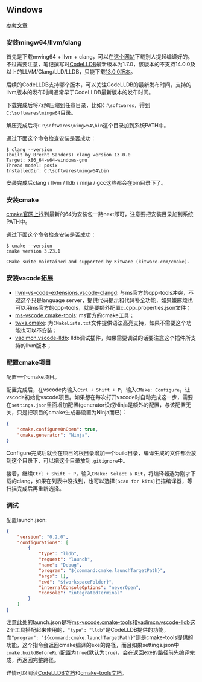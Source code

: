 ## Windows

[参考文章](https://huguoyang.cn/2021/12/10/CMAKE%E9%85%8D%E7%BD%AEC-C-%E5%BC%80%E5%8F%91%E7%8E%AF%E5%A2%83/)

### 安装mingw64/llvm/clang

首先是下载mwing64 + llvm + clang，可以在[这个网站](https://winlibs.com/)下载别人提起编译好的。不过需要注意，笔记撰写时[CodeLLDB](https://marketplace.visualstudio.com/items?itemName=vadimcn.vscode-lldb)最新版本为1.7.0，该版本的不支持14.0.0及以上的LLVM/Clang/LLD/LLDB，只能下载[13.0.0版本](https://github.com/brechtsanders/winlibs_mingw/releases/download/11.2.0-9.0.0-ucrt-r3/winlibs-x86_64-posix-seh-gcc-11.2.0-llvm-13.0.0-mingw-w64ucrt-9.0.0-r3.7z)。

后续的CodeLLDB支持哪个版本，可以关注CodeLLDB的最新发布时间，支持的llvm版本的发布时间通常早于CodeLLDB最新版本的发布时间。

下载完成后将7z解压缩到任意目录，比如`C:\softwares`，得到`C:\softwares\mingw64`目录。

解压完成后将`C:\softwares\mingw64\bin`这个目录加到系统PATH中。

通过下面这个命令检查安装是否成功：

```shell
$ clang --version
(built by Brecht Sanders) clang version 13.0.0
Target: x86_64-w64-windows-gnu
Thread model: posix
InstalledDir: C:\softwares\mingw64\bin
```

安装完成后clang / llvm / lldb / ninja / gcc这些都会在bin目录下了。

### 安装cmake

[cmake官网上](https://cmake.org/download/)找到最新的64为安装包一路next即可，注意要把安装目录加到系统PATH中。

通过下面这个命令检查安装是否成功：

```shell
$ cmake --version
cmake version 3.23.1

CMake suite maintained and supported by Kitware (kitware.com/cmake).
```

### 安装vscode拓展

- [llvm-vs-code-extensions.vscode-clangd](https://marketplace.visualstudio.com/items?itemName=llvm-vs-code-extensions.vscode-clangd): 与ms官方的cpp-tools冲突，不过这个只是language server，提供代码提示和代码补全功能，如果嫌麻烦也可以用ms官方的cpp-tools，就是要额外配置c_cpp_properties.json文件；
- [ms-vscode.cmake-tools](https://marketplace.visualstudio.com/items?itemName=ms-vscode.cmake-tools): ms官方的cmake工具；
- [twxs.cmake](https://marketplace.visualstudio.com/items?itemName=twxs.cmake): 为`CMakeLists.txt`文件提供语法高亮支持，如果不需要这个功能也可以不安装；
- [vadimcn.vscode-lldb](https://marketplace.visualstudio.com/items?itemName=vadimcn.vscode-lldb): lldb调试插件，如果需要调试的话要注意这个插件所支持的llvm版本；

### 配置cmake项目

配置一个cmake项目。

配置完成后，在vscode内输入`Ctrl + Shift + P`，输入`CMake: Configure`，让vscode初始化vscode项目。如果想在每次打开vscode时自动完成这一步，需要在`settings.json`里面增加配置(generator设成Ninja是额外的配置，与该配置无关，只是把项目的cmake生成器设置为Ninja而已)：

```json
{
    "cmake.configureOnOpen": true,
    "cmake.generator": "Ninja",
}
```

Configure完成后就会在项目的根目录增加一个build目录，编译生成的文件都会放到这个目录下，可以把这个目录放到`.gitignore`中。

接着，继续`Ctrl + Shift + P`，输入`CMake: Select a Kit`，将编译器选为刚才下载的clang，如果在列表中没找到，也可以选择`[Scan for kits]`扫描编译器，等扫描完成后再重新选择。

### 调试

配置launch.json:

```json
{
    "version": "0.2.0",
    "configurations": [
        {
            "type": "lldb",
            "request": "launch",
            "name": "Debug",
            "program": "${command:cmake.launchTargetPath}",
            "args": [],
            "cwd": "${workspaceFolder}",
            "internalConsoleOptions": "neverOpen",
            "console": "integratedTerminal"
        }
    ]
}
```

注意此处的launch.json是将[ms-vscode.cmake-tools](https://marketplace.visualstudio.com/items?itemName=ms-vscode.cmake-tools)和[vadimcn.vscode-lldb](https://marketplace.visualstudio.com/items?itemName=vadimcn.vscode-lldb)这2个工具搭配起来使用的，`"type": "lldb"`是CodeLLDB提供的功能，而`"program": "${command:cmake.launchTargetPath}"`则是cmake-tools提供的功能，这个指令会返回cmake编译的exe的路径，而且如果settings.json中`cmake.buildBeforeRun`配置为`true`(默认为`true`)，会在返回exe的路径前先编译完成，再返回完整路径。

详情可以阅读[CodeLLDB文档](https://github.com/vadimcn/vscode-lldb/blob/master/MANUAL.md)和[cmake-tools文档](https://github.com/microsoft/vscode-cmake-tools/blob/main/docs/README.md)。
